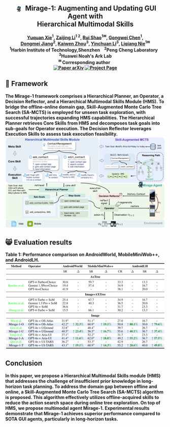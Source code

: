 <div align="center">
<h2 align="center">
   <img src="./assets/mirage.png" style="vertical-align: middle; height: 1em; padding: 0 0.2em;"> <b>Mirage-1: Augmenting and Updating GUI Agent with 
     <br />  Hierarchical Multimodal Skills
</h2>
<div>
<a target="_blank" href="https://scholar.google.com/citations?user=KO77A2oAAAAJ&hl=en">Yuquan&#160;Xie</a><sup>1</sup>,
<a target="_blank" href="https://scholar.google.com/citations?user=TDBF2UoAAAAJ&hl=en&oi=ao">Zaijing&#160;Li</a><sup>1 2</sup>,
<a target="_blank" href="https://scholar.google.com/citations?user=9Vc--XsAAAAJ&hl=en&oi=ao">Rui&#160;Shao</a><sup>1&#9993</sup>,
<a target="_blank" href="https://scholar.google.com/citations?user=Mpg0w3cAAAAJ&hl=en&oi=ao">Gongwei&#160;Chen</a><sup>1</sup>,
<br>
<a target="_blank" href="https://scholar.google.com/citations?hl=en&user=Awsue7sAAAAJ">Dongmei&#160;Jiang</a><sup>2</sup>,
<a target="_blank" href="https://scholar.google.com/citations?hl=en&user=nHmlZ5QAAAAJ">Kaiwen&#160;Zhou</a><sup>3</sup>,
  <a target="_blank" href="https://scholar.google.com/citations?user=M6YfuCTSaKsC&hl=en">Yinchuan&#160;Li</a><sup>3</sup>,
 <a target="_blank" href="https://scholar.google.com/citations?hl=en&user=yywVMhUAAAAJ">Liqiang&#160;Nie</a><sup>1&#9993</sup>
</div>
<sup>1</sup>Harbin Institute of Technology,Shenzhen&#160&#160&#160</span>
<sup>2</sup>Peng Cheng Laboratory&#160&#160&#160</span>
<sup>3</sup>Huawei Noah's Ark Lab</span>
<br />
<sup>&#9993&#160;</sup>Corresponding author&#160;&#160;</span>
<br/>
<div align="center">
    <a href="https://arxiv.org/abs/2502.19902" target="_blank">
    <img src="https://img.shields.io/badge/Paper-arXiv-deepgreen" alt="Paper arXiv"></a>
    <a href="https://cybertronagent.github.io/Mirage-1.github.io/" target="_blank">
    <img src="https://img.shields.io/badge/Project-Mirage--1-9cf" alt="Project Page"></a>
</div>
</div>

## :balloon: Framework
The Mirage-1 framework comprises a Hierarchical Planner, an Operator, a Decision Reflector, and a Hierarchical Multimodal Skills Module (HMS). To bridge the offline-online domain gap, Skill-Augmented Monte Carlo Tree Search (SA-MCTS) is employed for unseen task exploration, with successful trajectories expanding HMS capabilities. The Hierarchical Planner retrieves Core Skills from HMS and decomposes task goals into sub-goals for Operator execution. The Decision Reflector leverages Execution Skills to assess task execution feasibility.
<img src="./assets/fig1.png" >

## :smile_cat: Evaluation results

Table 1: Performance comparison on AndroidWorld, MobileMiniWob++, and AndroidLH.
<img src="./assets/table1.png" >

## Conclusion
In this paper, we propose a Hierarchical Multimodal Skills module (HMS) that addresses the challenge of insufficient prior knowledge in long-horizon task planning. To address the domain gap between offline and online, a Skill-Augmented Monte Carlo Tree Search (SA-MCTS) algorithm is proposed. This algorithm effectively utilizes offline-acquired skills to reduce the action search space during online tree exploration. On top of HMS, we propose multimodal agent Mirage-1. Experimental results demonstrate that Mirage-1 achieves superior performance compared to SOTA GUI agents, particularly in long-horizon tasks.







